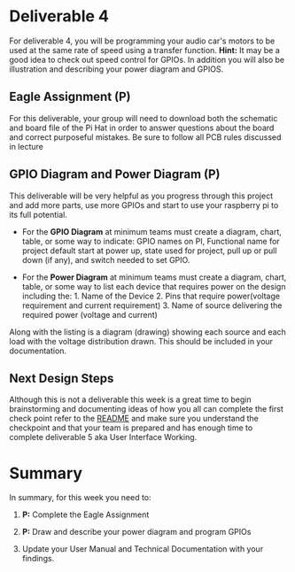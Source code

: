 
# Deliverable 4
For deliverable 4, you will be programming your audio car's motors to be used at the same rate of speed using a transfer function. **Hint:** It may be a good idea to check out speed control for GPIOs. In addition you will also be illustration and describing your power diagram and GPIOS.

## Eagle Assignment (P)
For this deliverable, your group will need to download both the schematic and board file of the Pi Hat in order to answer questions about the board and correct purposeful mistakes. Be sure to follow all PCB rules discussed in lecture

## GPIO Diagram and Power Diagram (P)
This deliverable will be very helpful as you progress through this project and add more parts, use more GPIOs and start to use your raspberry pi to its full potential.

- For the **GPIO Diagram** at minimum teams must create a diagram, chart, table, or some way to indicate: GPIO names on PI, Functional name for project default start at power up, state used for project, pull up or pull down (if any), and switch needed to set GPIO.
 
- For the **Power Diagram** at minimum teams must create a diagram, chart, table, or some way to list each device that requires power on the design including the:
          1. Name of the Device
          2. Pins that require power(voltage requirement and current requirement)
          3. Name of source delivering the required power (voltage and current)
          
 Along with the listing is a diagram (drawing) showing each source and each load with the voltage distribution drawn. This should be included in your documentation.
 
 ## Next Design Steps
 Although this is not a deliverable this week is a great time to begin brainstorming and documenting ideas of how you all can complete the first check point refer to the [README](../README.md) and make sure you understand the checkpoint and that your team is prepared and has enough time to complete deliverable 5 aka User Interface Working.
 
 

# Summary

In summary, for this week you need to:

1. **P:** Complete the Eagle Assignment
2. **P:** Draw and describe your power diagram and program GPIOs

3. Update your User Manual and Technical Documentation with your findings.
